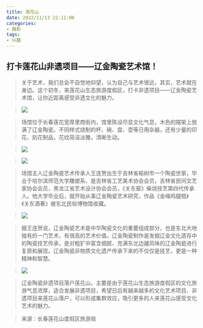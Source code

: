```yaml
---
title: 莲花山
date: 2022/11/13 22:11:00
categories:
- 摄影
tags:
- 兴趣
---
```


 
## 打卡莲花山非遗项目——辽金陶瓷艺术馆！

 



> 关于艺术，我们总会不自觉地仰望，认为自己与艺术很远，其实，艺术就在身边。这个初冬，来莲花山生态旅游度假区，打卡非遗项目——辽金陶瓷艺术馆，让你近距离感受非遗文化的魅力。

> ![](https://imagepphcloud.thepaper.cn/pph/image/225/98/54.jpg)

> 场馆位于长春莲花宽厚里商街内，馆里陈设尽显文化气息，木色的摆架上放满了辽金陶瓷，不同样式烧制的杯、碗、盘、壶等日用杂器，还有少量的印花、刻花制品，花纹简洁淡雅，清晰生动。

> ![](https://imagepphcloud.thepaper.cn/pph/image/225/98/56.jpg)

> ![](https://imagepphcloud.thepaper.cn/pph/image/225/98/58.jpg)

> 场馆主人辽金陶瓷艺术传承人王连贺出生于吉林省榆树市一个陶瓷世家，毕业于哈尔滨师范大学雕塑系，是吉林省工艺美术协会会员，吉林省民间文艺家协会会员，黑龙江省艺术设计协会会员，《关东窑》柴烧技艺第四代传承人。他大学毕业后，就开始从事辽金陶瓷艺术研究，作品《金梅鸡腿瓶》《关东酒著》被东北民俗博物馆收藏。

> ![](https://imagepphcloud.thepaper.cn/pph/image/225/98/60.jpg)

> 据王连贺说，辽金陶瓷艺术是中华陶瓷文化的重要组成部分，也是东北大地独有的一门艺术，有很高的艺术价值。辽金陶瓷制作是发掘辽金文化遗存中的陶瓷技艺传承，是对粗犷中富含细腻、充满东北边疆风味的辽金陶瓷进行复原和展现。辽金陶瓷非物质文化遗产传承下来的不仅仅是技艺，更是一种精神和智慧。

> ![](https://imagepphcloud.thepaper.cn/pph/image/225/98/63.jpg)

> 辽金陶瓷非遗项目落户莲花山，主要是由于莲花山生态旅游度假区的文化旅游气息浓厚，适合发展非遗项目，希望日后有越来越多的文化艺术项目、非遗项目来莲花山落户，可以形成集群效应，吸引更多的人来莲花山感受文化艺术的魅力。

> 来源：长春莲花山度假区旅游局

